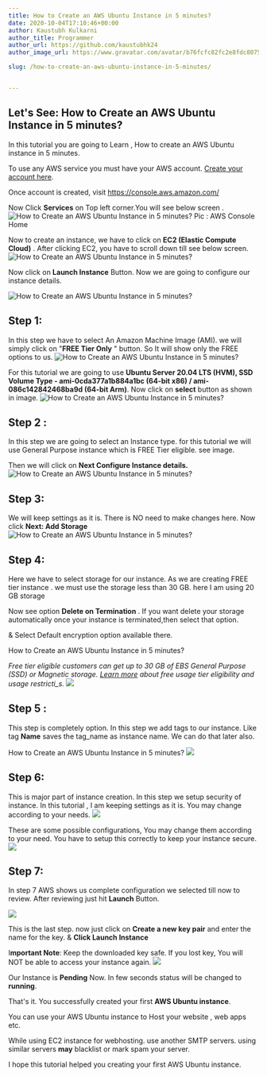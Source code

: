 ```yaml
---
title: How to Create an AWS Ubuntu Instance in 5 minutes?
date: 2020-10-04T17:10:46+00:00
author: Kaustubh Kulkarni
author_title: Programmer
author_url: https://github.com/kaustubhk24
author_image_url: https://www.gravatar.com/avatar/b76fcfc82fc2e8fdc8075636f1735f61?s=200

slug: /how-to-create-an-aws-ubuntu-instance-in-5-minutes/


---
```

 



## Let's See: How to Create an AWS Ubuntu Instance in 5 minutes?



In this tutorial you are going to Learn , How to create an AWS Ubuntu instance in 5 minutes.

To use any AWS service you must have your AWS account. [Create your account here](https://www.kaustubh.codes/how-to-create-aws-account/).

Once account is created, visit <https://console.aws.amazon.com/>

Now Click **Services** on Top left corner.You will see below screen .
![How to Create an AWS Ubuntu Instance in 5 minutes?](https://www.kaustubh.codes/imgs/wp-content/uploads/2020/10/Screenshot-from-2020-10-04-22-15-45-1024x576.png) Pic : AWS Console Home

Now to create an instance, we have to click on **EC2 (Elastic Compute Cloud)** . After clicking EC2, you have to scroll down till see below screen.
![How to Create an AWS Ubuntu Instance in 5 minutes?](https://www.kaustubh.codes/imgs/wp-content/uploads/2020/10/Screenshot-from-2020-10-04-22-15-58-1-1024x576.png) 



Now click on **Launch Instance** Button. Now we are going to configure our instance details.


![How to Create an AWS Ubuntu Instance in 5 minutes?](https://www.kaustubh.codes/imgs/wp-content/uploads/2020/10/Screenshot-from-2020-10-04-22-16-40-1024x576.png) 





## **Step 1:** 

In this step we have to select An Amazon Machine Image (AMI). we will simply click on "**FREE Tier Only** " button. So It will show only the FREE options to us.
![How to Create an AWS Ubuntu Instance in 5 minutes?](https://www.kaustubh.codes/imgs/wp-content/uploads/2020/10/Screenshot-from-2020-10-04-22-17-08-1024x576.png) 



For this tutorial we are going to use **Ubuntu Server 20.04 LTS (HVM), SSD Volume Type - ami-0cda377a1b884a1bc (64-bit x86) / ami-086c142842468ba9d (64-bit Arm)**. Now click on **select** button as shown in image.
![How to Create an AWS Ubuntu Instance in 5 minutes?](https://www.kaustubh.codes/imgs/wp-content/uploads/2020/10/Screenshot-from-2020-10-04-22-17-38-1024x576.png) 



## **Step 2 :** 

In this step we are going to select an Instance type. for this tutorial we will use General Purpose instance which is FREE Tier eligible. see image.

Then we will click on **Next Configure Instance details.**
![How to Create an AWS Ubuntu Instance in 5 minutes?](https://www.kaustubh.codes/imgs/wp-content/uploads/2020/10/Screenshot-from-2020-10-04-22-17-44-1024x576.png) 



## **Step 3:** 

We will keep settings as it is. There is NO need to make changes here. Now click **Next: Add Storage**
![How to Create an AWS Ubuntu Instance in 5 minutes?](https://www.kaustubh.codes/imgs/wp-content/uploads/2020/10/Screenshot-from-2020-10-04-22-18-04-1024x576.png) 

## **Step 4:** 

Here we have to select storage for our instance. As we are creating FREE tier instance . we must use the storage less than 30 GB. here I am using 20 GB storage

Now see option **Delete on Termination** . If you want delete your storage automatically once your instance is terminated,then select that option.

& Select Default encryption option available there.

How to Create an AWS Ubuntu Instance in 5 minutes?

_Free tier eligible customers can get up to 30 GB of EBS General Purpose (SSD) or Magnetic storage. [Learn more](https://aws.amazon.com/free/) about free usage tier eligibility and usage restricti_s._
![](https://www.kaustubh.codes/imgs/wp-content/uploads/2020/10/Screenshot-from-2020-10-04-22-18-16-1024x576.png) 

## **Step 5 :** 

This step is completely option. In this step we add tags to our instance. Like tag **Name** saves the tag_name as instance name. We can do that later also.

How to Create an AWS Ubuntu Instance in 5 minutes?
![](https://www.kaustubh.codes/imgs/wp-content/uploads/2020/10/Screenshot-from-2020-10-04-22-18-42-1024x576.png) 

## **Step 6:** 

This is major part of instance creation. In this step we setup security of instance. In this tutorial , I am keeping settings as it is. You may change according to your needs.
![](https://www.kaustubh.codes/imgs/wp-content/uploads/2020/10/image-1024x263.png) 

These are some possible configurations, You may change them according to your need. You have to setup this correctly to keep your instance secure.
![](https://www.kaustubh.codes/imgs/wp-content/uploads/2020/10/Screenshot-from-2020-10-04-22-18-44-1024x576.png) 

## **Step 7:**

In step 7 AWS shows us complete configuration we selected till now to review. After reviewing just hit **Launch** Button.


![](https://www.kaustubh.codes/imgs/wp-content/uploads/2020/10/Screenshot-from-2020-10-04-22-18-58-1024x576.png) 



This is the last step. now just click on **Create a new key pair** and enter the name for the key. & **Click Launch Instance**

I**mportant Note**: Keep the downloaded key safe. If you lost key, You will NOT be able to access your instance again.
![](https://www.kaustubh.codes/imgs/wp-content/uploads/2020/10/Screenshot-from-2020-10-04-22-19-27-1024x576.png) 

Our Instance is **Pending** Now. In few seconds status will be changed to **running**.

That's it. You successfully created your first **AWS Ubuntu instance**.

You can use your AWS Ubuntu instance to Host your website , web apps etc. 

While using EC2 instance for webhosting. use another SMTP servers. using similar servers **may** blacklist or mark spam your server.

I hope this tutorial helped you creating your first AWS Ubuntu instance.



